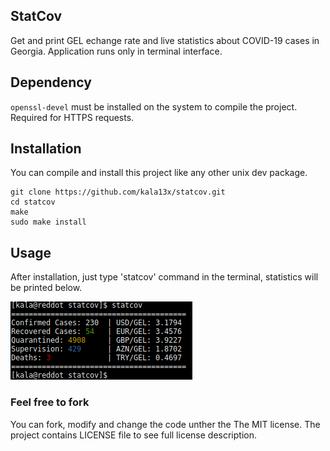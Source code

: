 ## StatCov
Get and print GEL echange rate and live statistics about COVID-19 cases in Georgia.
Application runs only in terminal interface.

## Dependency
`openssl-devel` must be installed on the system to compile the project. Required for HTTPS requests.

## Installation
You can compile and install this project like any other unix dev package.
```
git clone https://github.com/kala13x/statcov.git
cd statcov
make
sudo make install
```

## Usage
After installation, just type 'statcov' command in the terminal, statistics will be printed below.

![alt tag](https://github.com/kala13x/statcov/blob/master/img/statcov.png)

### Feel free to fork
You can fork, modify and change the code unther the The MIT license. The project contains LICENSE file to see full license description.
